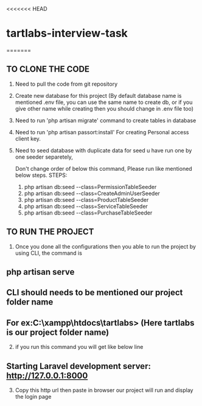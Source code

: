 <<<<<<< HEAD
# tartlabs-interview-task
=======
## TO CLONE THE CODE

1. Need to pull the code from git repository

2. Create new database for this project
(By default database name is mentioned .env file, you can use the same name to create db, or if you give other name while creating then you should change in .env file too)

3. Need to run 'php artisan migrate' command to create tables in database

4. Need to run 'php artisan passort:install' For creating Personal access client key.

5. Need to seed database with duplicate data for seed u have run one by one seeder separetely,

    Don't change order of below this command, Please run like mentioned below steps.
    STEPS:
    1. php artisan db:seed --class=PermissionTableSeeder
    2. php artisan db:seed --class=CreateAdminUserSeeder
    3. php artisan db:seed --class=ProductTableSeeder
    4. php artisan db:seed --class=ServiceTableSeeder
    5. php artisan db:seed --class=PurchaseTableSeeder


## TO RUN THE PROJECT

1. Once you done all the configurations then you able to run the project by using CLI, the command is

## php artisan serve

## CLI should needs to be mentioned our project folder name
## For ex:C:\xampp\htdocs\tartlabs> (Here tartlabs is our project folder name)

2. if you run this command you will get like below line
## Starting Laravel development server: http://127.0.0.1:8000

3. Copy this http url then paste in browser our project will run and display the login page